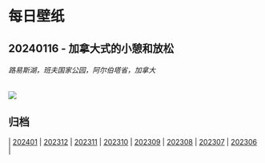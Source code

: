 # 每日壁纸

## 20240116 - 加拿大式的小憩和放松

###### 路易斯湖，班夫国家公园，阿尔伯塔省，加拿大

![](https://www.bing.com/th?id=OHR.LakeLouise_ZH-CN9592539152_UHD.jpg)

## 归档

| [202401](/202401/README.md)
| [202312](/202312/README.md)
| [202311](/202311/README.md)
| [202310](/202310/README.md)
| [202309](/202309/README.md)
| [202308](/202308/README.md)
| [202307](/202307/README.md)
| [202306](/202306/README.md)
|